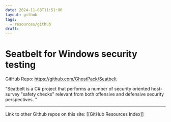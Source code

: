 ```yaml
---
date: 2024-11-03T11:51:00
layout: github
tags:
  - resources/github
draft:
---
```

# Seatbelt for Windows security testing

GitHub Repo: https://github.com/GhostPack/Seatbelt

"Seatbelt is a C# project that performs a number of security oriented host-survey "safety checks" relevant from both offensive and defensive security perspectives. "

---
Link to other Github repos on this site: [[GitHub Resources Index]]